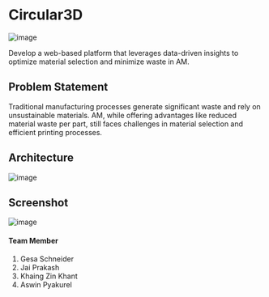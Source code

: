 # Circular3D
![image](https://github.com/Bosch-ConnectedExperience-2024/Circular3D/assets/89676372/942828f5-db8d-4fa6-a2b2-ee287cbcbc1e)

Develop a web-based platform that leverages data-driven insights to optimize material selection and minimize waste in AM.

## Problem Statement
Traditional manufacturing processes generate significant waste and rely on unsustainable materials. AM, while offering advantages like reduced material waste per part, still faces challenges in material selection and efficient printing processes.

## Architecture 
![image](https://github.com/Bosch-ConnectedExperience-2024/Circular3D/assets/89676372/a8bce825-be2c-4b45-883b-3cba57cdf8ba)


## Screenshot
![image](https://github.com/Bosch-ConnectedExperience-2024/Circular3D/assets/89676372/6d89a1d4-9b75-4abb-a756-d1553c598b46)


#### Team Member
1. Gesa Schneider
2. Jai Prakash
3. Khaing Zin Khant
4. Aswin Pyakurel
